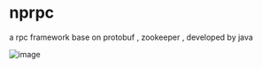 # nprpc
a rpc framework base on protobuf , zookeeper , developed by java

![image](https://user-images.githubusercontent.com/75787932/169328079-85631171-8bb6-4632-84f4-bc2d16e3d6ba.png)
